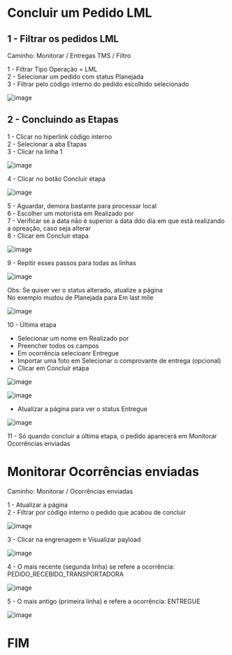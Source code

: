 # Concluir um Pedido LML

## 1 - Filtrar os pedidos LML  
Caminho: Monitorar / Entregas TMS / Filtro

1 - Filtrar Tipo Operação = LML  
2 - Selecionar um pedido com status Planejada  
3 - Filtrar pelo código interno do pedido escolhido selecionado  

![image](https://github.com/CarlosLiveira/Criar-Pedido/assets/89557656/2468421f-5c99-42c8-ae1b-5392c0b951e9)

## 2 - Concluindo as Etapas  

1 - Clicar no hiperlink código interno  
2 - Selecionar a aba Etapas  
3 - Clicar na linha 1  

![image](https://github.com/CarlosLiveira/Criar-Pedido/assets/89557656/db5d40b6-22f2-467e-b03c-0ed66af8ede8)

4 - Clicar no botão Concluir etapa  

![image](https://github.com/CarlosLiveira/Criar-Pedido/assets/89557656/d451d42f-c373-4122-ae68-10f8432f4dd3)

5 - Aguardar, demora bastante para processar local  
6 - Escolher um motorista em Realizado por  
7 - Verificar se a data não é superior a data ddo dia em que está realizando a opreação, caso seja alterar  
8 - Clicar em Concluir etapa  

![image](https://github.com/CarlosLiveira/Criar-Pedido/assets/89557656/9bce6967-c983-40e3-b58e-a3e1f57a7ed0)

9 - Repitir esses passos para todas as linhas  

![image](https://github.com/CarlosLiveira/Criar-Pedido/assets/89557656/966a7ad4-3ba9-43eb-99de-e3f339befc92)

Obs: Se quiser ver o status alterado, atualize a página  
No exemplo mudou de Planejada para Em last mile

![image](https://github.com/CarlosLiveira/Criar-Pedido/assets/89557656/4209c775-6f1d-4cb1-b6e2-37e3df60041f)  

10 - Última etapa  
   * Selecionar um nome em Realizado por
   * Preencher todos os campos
   * Em ocorrência selecioanr Entregue
   * Importar uma foto em Selecionar o comprovante de entrega (opcional)
   * Clicar em Concluir etapa

![image](https://github.com/CarlosLiveira/Criar-Pedido/assets/89557656/0bb23f88-aa77-4659-9900-2cb8f30e087c)  

![image](https://github.com/CarlosLiveira/Criar-Pedido/assets/89557656/b65cceec-f855-4326-8a98-86f582a43898)  

* Atualizar a página para ver o status Entregue  

![image](https://github.com/CarlosLiveira/Criar-Pedido/assets/89557656/31815f4c-0d3c-4ea3-994c-186dcc3c5f39)

11 - Só quando concluir a última etapa, o pedido aparecerá em Monitorar Ocorrências enviadas  

# Monitorar Ocorrências enviadas

Caminho: Monitorar / Ocorrências enviadas

1 - Atualizar a página  
2 - Filtrar por código interno o pedido que acabou de concluir  

![image](https://github.com/CarlosLiveira/Criar-Pedido/assets/89557656/7d8b01af-5a1d-4026-aa4c-afd4a3cef5de)  

3 - Clicar na engrenagem e Visualizar payload  

![image](https://github.com/CarlosLiveira/Criar-Pedido/assets/89557656/61e2f7a0-280b-4b5f-b8fc-d179c0f4c7dc)  

4 - O mais recente (segunda linha) se refere a ocorrência: PEDIDO_RECEBIDO_TRANSPORTADORA

![image](https://github.com/CarlosLiveira/Criar-Pedido/assets/89557656/a21a94e4-c3c1-4a91-9f80-ae288daa7f05)

5 - O mais antigo (primeira linha) e refere a ocorrência: ENTREGUE  

![image](https://github.com/CarlosLiveira/Criar-Pedido/assets/89557656/b7d7827e-79d2-4fc8-8f2e-ceb5ca9313a9)


# FIM




















